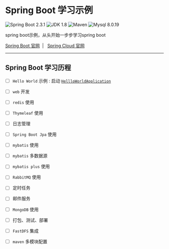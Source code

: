 Spring Boot 学习示例
=========================

![Spring Boot 2.3.1](https://img.shields.io/badge/Spring%20Boot-2.3.1-brightgreen.svg)
![JDK 1.8](https://img.shields.io/badge/JDK-1.8-brightgreen.svg)
![Maven](https://img.shields.io/badge/Maven-3.6.3-yellowgreen.svg)
![Mysql 8.0.19](https://img.shields.io/badge/Mysql-8.0.19-blue.svg)

spring boot示例，从头开始一步步学习spring boot

[Spring Boot 官网](https://spring.io/projects/spring-boot) &nbsp;| &nbsp; [Spring Cloud 官网](https://spring.io/projects/spring-cloud) 

---

## Spring Boot 学习历程

- [ ] `Hello World` 示例 : 启动 [`HellloWorldApplication`](http://localhost:8080/hello/hello)
- [ ] `web` 开发
- [ ] `redis` 使用
- [ ] `Thymeleaf` 使用
- [ ] 日志管理
- [ ] `Spring Boot Jpa` 使用
- [ ] `mybatis` 使用
- [ ] `mybatis` 多数据源
- [ ] `mybatis plus` 使用
- [ ] `RabbitMQ` 使用
- [ ] 定时任务
- [ ] 邮件服务
- [ ] `MongoDB` 使用
- [ ] 打包、测试、部署
- [ ] `FastDFS` 集成
- [ ] `maven` 多模块配置

